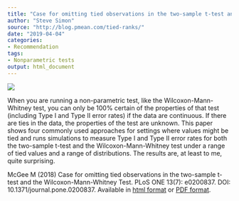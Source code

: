 ```yaml
---
title: "Case for omitting tied observations in the two-sample t-test and the Wilcoxon-Mann-Whitney Test"
author: "Steve Simon"
source: "http://blog.pmean.com/tied-ranks/"
date: "2019-04-04"
categories:
- Recommendation
tags:
- Nonparametric tests
output: html_document
---
```


![](http://www.pmean.com/new-images/19/tied-ranks01.png)

<div class="notes">

When you are running a non-parametric test, like the Wilcoxon-Mann-Whitney test, you can only be 100% certain of the properties of that test (including Type I and Type II error rates) if the data are continuous. If there are ties in the data, the properties of the test are unknown. This paper shows four commonly used approaches for settings where values might be tied and runs simulations to measure Type I and Type II error rates for both the two-sample t-test and the Wilcoxon-Mann-Whitney test under a range of tied values and a range of distributions. The results are, at least to me, quite surprising.

<!---More--->

McGee M (2018) Case for omitting tied observations in the two-sample t-test and the Wilcoxon-Mann-Whitney Test. PLoS ONE 13(7): e0200837. DOI: 10.1371/journal.pone.0200837. Available in [html format][mcg1]  or [PDF format][mcg2].

[mcg1]: https://journals.plos.org/plosone/article?id=10.1371/journal.pone.0200837
[mcg2]: https://journals.plos.org/plosone/article/file?id=10.1371/journal.pone.0200837&type=printable

</div>



